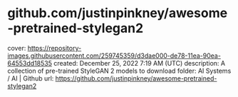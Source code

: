 # github.com/justinpinkney/awesome-pretrained-stylegan2

cover: https://repository-images.githubusercontent.com/259745359/d3dae000-de78-11ea-90ea-64553dd18535
created: December 25, 2022 7:19 AM (UTC)
description: A collection of pre-trained StyleGAN 2 models to download
folder: AI Systems / AI | Github
url: https://github.com/justinpinkney/awesome-pretrained-stylegan2